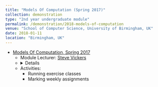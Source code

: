 ```yaml
---	
title: "Models Of Computation (Spring 2017)"		
collection: demonstration		
type: "2nd year undergraduate module"		
permalink: /demonstration/2018-models-of-computation
venue: "School of Computer Science, University of Birmingham, UK"		
date: 2018-01-11		
location: "Birmingham, UK"		
---	
```

 			
* [Models Of Computation, Spring 2017](https://www.cs.bham.ac.uk/internal/modules/2017/06-05934/) 		
   * Module Lecturer: [Steve Vickers](http://www.cs.bham.ac.uk/~sjv/) 
   * <details> 
      <summary>Details </summary>
      <p>
       <ul> 
        <li>  Other demonstrators: <a href="http://www.cs.bham.ac.uk/research/groupings/theory/" target="_blank"><font color="#336666">Anna Laura Suarez</font></a>
        </li>
        <li> <a href="https://canvas.bham.ac.uk/courses/27272/pages/models-of-computation-topics" target="_blank"><font color="#336666">Lecture Notes</font></a> 
        </li>    
        <li> <a href="https://canvas.bham.ac.uk/courses/27272/assignments" target="_blank"><font color="#336666">Assignments</font></a>
        </li> 
        <li> Supplementary Reading List: 
          <ul>
           <li> G. Boolos and R. Jeffrey, Computability and Logic, Cambridge University Press, 3rd Edition, 1989. 
           </li>
           <li> <a href="https://global.oup.com/academic/product/to-mock-a-mockingbird-and-other-logic-puzzles-9780192801425?lang=en&cc=nz" target="_blank"><font color="#336666">To Mock a Mockingbird and Other Logic Puzzles</font></a>
           </li>
           <li> <a href="http://cs.brown.edu/people/jsavage/book/pdfs/ModelsOfComputation.pdf" target="_blank"><font color="#336666">Models of Computation, Exploring the Power of Computing by John E. Savage,
            Brown University</font></a>
           </li>
         </ul>
        </li> 
       </ul>  
      </p>   
   * Activities:
      * Running exercise classes
      * Marking weekly assignments 

